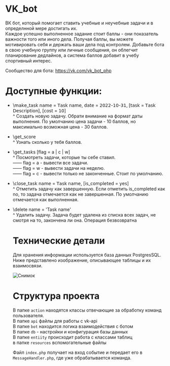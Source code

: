 # VK_bot
ВК бот, который помогает ставить учебные и неучебные задачи и в определнной мере достигать их.  
Каждое успешно выполненное задание стоит баллы - они показатель важности того или иного дела. Получая баллы, вы можете мотивировать себя и держать ваши дела под контролем. Добавьте бота в свою учебную группу или личные сообщения, он облегчит планирование дедлайнов, а система баллов добавит в учебу спортивный интерес.  
  
Сообщество для бота: https://vk.com/vk_bot_php  
  
# Доступные функции:  
  
* \𝗆𝖺𝗄𝖾_𝗍𝖺𝗌𝗄 𝗇𝖺𝗆𝖾 = 𝖳𝖺𝗌𝗄 𝗇𝖺𝗆𝖾, 𝖽𝖺𝗍𝖾 = 𝟤𝟢𝟤𝟤-𝟣𝟢-𝟥𝟣, [𝗍𝖺𝗌𝗄 = 𝖳𝖺𝗌𝗄 𝖣𝖾𝗌𝖼𝗋𝗂𝗉𝗍𝗂𝗈𝗇], [𝖼𝗈𝗌𝗍 = 𝟣𝟢]  
    ^ Создать новую задачу. Обрати внимание на формат даты выполнения. По умолчанию цена задачи - 10 баллов, но максимально возможная цена - 30 баллов.  
  
* \𝗀𝖾𝗍_𝗌𝖼𝗈𝗋𝖾  
    ^ Узнать сколько у тебя баллов.  
  
* \𝗀𝖾𝗍_𝗍𝖺𝗌𝗄s [flag = a | c | w]  
   ^ Посмотреть задачи, которые ты себе ставил.  
  —— flag = a - вывести все задачи.  
  —— flag = w - вывести задачи на неделю.   
  —— flag = c - вывести только не законченные. Стоит по умолчанию.  
   
* \𝖼𝗅𝗈𝗌𝖾_𝗍𝖺𝗌𝗄 𝗇𝖺𝗆𝖾 = 𝖳𝖺𝗌𝗄 𝗇𝖺𝗆𝖾, [𝗂𝗌_𝖼𝗈𝗆𝗉𝗅𝖾𝗍𝖾𝖽 = 𝗒𝖾𝗌]  
    ^ Отметить задачу как завершенную. Если отметить is_completed как no, то задача отмечается как не завершенная. По умолчанию отмечается как выполненная.  
  
* \delete name = 'Task name'  
    ^ Удалить задачу. Задача будет удалена из списка всех задач, не смотря на то, закончена ли она. Операция безвозвратна  
  
  # Технические детали  
  Для хранения информации используется база данных PostgresSQL. Ниже представлено изображение, описывающее таблицы и их взаимосвязи.  
    
  ![Снимок](https://user-images.githubusercontent.com/48091081/208616533-5d669c78-dd6c-47dd-b18f-c3170264bda6.PNG)
  
  # Структура проекта
  В папке `action` находятся классы отвечающие за обработку команд пользователя.  
  В папке `api` файлы для работы с vk-api  
  В папке `bot` находится логика взаимодействия с ботом  
  В папке `db` - настройки и конфигурация базы данных  
  В папке `entiity` происходит работа с классами таблиц   
  в папке `resources` вспомогательные файлы   
  
  Файл `index.php` получает на вход событие и передает его в `MessageHandler.php`, где уже обрабатывается команда.
